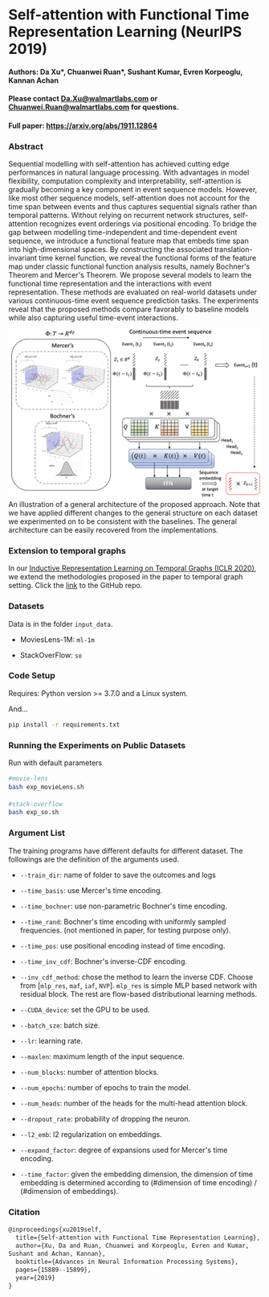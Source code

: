 # Self-attention with Functional Time Representation Learning (NeurIPS 2019)
<!--#### -->

#### Authors: Da Xu*, Chuanwei Ruan*, Sushant Kumar, Evren Korpeoglu,  Kannan Achan
#### Please contact Da.Xu@walmartlabs.com or Chuanwei.Ruan@walmartlabs.com for questions.

#### Full paper: https://arxiv.org/abs/1911.12864

### Abstract 
Sequential modelling with self-attention has achieved cutting edge performances in natural language processing. With advantages in model flexibility, computation complexity and interpretability, self-attention is gradually becoming a key component in event sequence models. However, like most other sequence models, self-attention does not account for the time span between events and thus captures sequential signals rather than temporal patterns. Without relying on recurrent network structures, self-attention recognizes event orderings via positional encoding. To bridge the gap between modelling time-independent and time-dependent event sequence, we introduce a functional feature map that embeds time span into high-dimensional spaces. By constructing the associated translation-invariant time kernel function, we reveal the functional forms of the feature map under classic functional function analysis results, namely Bochner's Theorem and Mercer's Theorem. We propose several models to learn the functional time representation and the interactions with event representation. These methods are evaluated on real-world datasets under various continuous-time event sequence prediction tasks. The experiments reveal that the proposed methods compare favorably to baseline models while also capturing useful time-event interactions.

![illustration](architect.png?raw=true "workflow visualization")
An illustration of a general architecture of the proposed approach. Note that we have applied different changes to the general structure on each dataset we experimented on to be consistent with the baselines. The general architecture can be easily recovered from the implementations.

### Extension to temporal graphs
In our [Inductive Representation Learning on Temporal Graphs (ICLR 2020)](https://openreview.net/pdf?id=rJeW1yHYwH), we extend the methodologies proposed in the paper to temporal graph setting. Click the [link](https://github.com/StatsDLMathsRecomSys/Inductive-representation-learning-on-temporal-graphs) to the GitHub repo.

### Datasets
Data is in the folder ``input_data``. 
* MoviesLens-1M: ``ml-1m``

* StackOverFlow: ``so``


### Code Setup
Requires: Python version >=  3.7.0 and a Linux system.

And...

```bash
pip install -r requirements.txt 
```

### Running the Experiments on Public Datasets

Run with default parameters
```bash
#movie-lens
bash exp_movieLens.sh

#stack-overflow
bash exp_so.sh
```

### Argument List

The training programs have different defaults for different dataset. The followings are the definition of the arguments used.

* `--train_dir`: name of folder to save the outcomes and logs

* `--time_basis`: use Mercer's time encoding.

* `--time_bochner`: use non-parametric Bochner's time encoding.

* `--time_rand`: Bochner's time encoding with uniformly sampled frequencies. (not mentioned in paper, for testing purpose only).

* `--time_pos`: use positional encoding instead of time encoding.

* `--time_inv_cdf`:  Bochner's inverse-CDF encoding.

* `--inv_cdf_method`: chose the method to learn the inverse CDF. Choose from [`mlp_res`, `maf`, `iaf`, `NVP`]. `mlp_res` is simple MLP based network with residual block. The rest are flow-based distributional learning methods.

* `--CUDA_device`: set the GPU to be used. 

* `--batch_sze`: batch size. 

* `--lr`: learning rate.

* `--maxlen`: maximum length of the input sequence.

* `--num_blocks`: number of attention blocks.

* `--num_epochs`: number of epochs to train the model.

* `--num_heads`: number of the heads for the multi-head attention block.

* `--dropout_rate`: probability of dropping the neuron.

* `--l2_emb`: l2 regularization on embeddings.

* `--expand_factor`: degree of expansions used for Mercer's time encoding.

* `--time_factor`: given the embedding dimension, the dimension of time embedding is determined according to (#dimension of time encoding) / (#dimension of embeddings).



### Citation

```
@inproceedings{xu2019self,
  title={Self-attention with Functional Time Representation Learning},
  author={Xu, Da and Ruan, Chuanwei and Korpeoglu, Evren and Kumar, Sushant and Achan, Kannan},
  booktitle={Advances in Neural Information Processing Systems},
  pages={15889--15899},
  year={2019}
}
```
